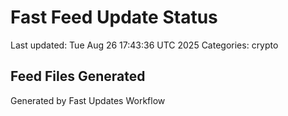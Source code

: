 # Fast Feed Update Status
Last updated: Tue Aug 26 17:43:36 UTC 2025
Categories: crypto

## Feed Files Generated

Generated by Fast Updates Workflow
